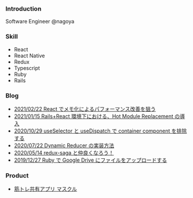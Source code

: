 ### Introduction

Software Engineer @nagoya

### Skill

- React
- React Native
- Redux
- Typescript
- Ruby
- Rails

### Blog

- [2021/02/22 React でメモ化によるパフォーマンス改善を狙う](https://tech.stmn.co.jp/entry/2021/02/22/140028)
- [2021/01/15 Rails+React 環境下における、Hot Module Replacement の導入](https://tech.stmn.co.jp/entry/2021/01/15/161056)
- [2020/10/29 useSelector と useDispatch で container component を排除する](https://tech.stmn.co.jp/entry/2020/10/29/161055)
- [2020/07/22 Dynamic Reducer の実装方法](https://tech.stmn.co.jp/entry/2020/07/22/174326)
- [2020/05/14 redux-saga と仲良くなろう！](https://tech.stmn.co.jp/entry/2020/05/14/143012)
- [2019/12/27 Ruby で Google Drive にファイルをアップロードする](https://tech.stmn.co.jp/entry/tech/7036)

### Product

- [筋トレ共有アプリ マスクル](https://apps.apple.com/us/app/%E3%83%9E%E3%82%B9%E3%82%AF%E3%83%AB/id1509482384)
